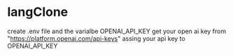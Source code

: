 # langClone


create .env file and the varialbe OPENAI_API_KEY
get your open ai key from "https://platform.openai.com/api-keys"
assing your api key to OPENAI_API_KEY